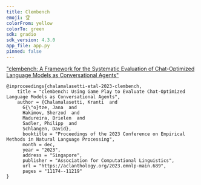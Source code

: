 ```yaml
---
title: Clembench
emoji: 🏆
colorFrom: yellow
colorTo: green
sdk: gradio
sdk_version: 4.3.0
app_file: app.py
pinned: false
---
```


["clembench: A Framework for the Systematic Evaluation of Chat-Optimized Language Models as Conversational Agents"](https://arxiv.org/abs/2305.13455)


```
@inproceedings{chalamalasetti-etal-2023-clembench,
    title = "clembench: Using Game Play to Evaluate Chat-Optimized Language Models as Conversational Agents",
    author = {Chalamalasetti, Kranti  and
      G{\"o}tze, Jana  and
      Hakimov, Sherzod  and
      Madureira, Brielen  and
      Sadler, Philipp  and
      Schlangen, David},
      booktitle = "Proceedings of the 2023 Conference on Empirical Methods in Natural Language Processing",
      month = dec,
      year = "2023",
      address = "Singapore",
      publisher = "Association for Computational Linguistics",
      url = "https://aclanthology.org/2023.emnlp-main.689",
      pages = "11174--11219"
}

```